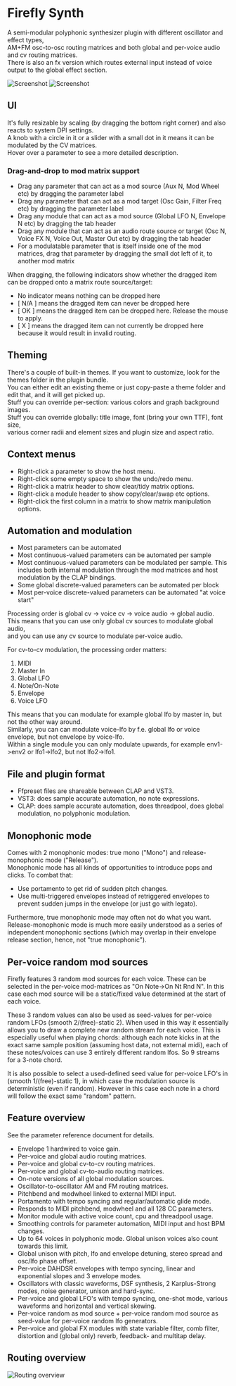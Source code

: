 # Firefly Synth
A semi-modular polyphonic synthesizer plugin with different oscillator and effect types,<br/>
AM+FM osc-to-osc routing matrices and both global and per-voice audio and cv routing matrices.<br/>
There is also an fx version which routes external input instead of voice output to the global effect section.

![Screenshot](static/screenshot_instrument_firefly_default.png)
![Screenshot](static/screenshot_fx_firefly_default.png)

## UI

It's fully resizable by scaling (by dragging the bottom right corner) and also reacts to system DPI settings.<br/>
A knob with a circle in it or a slider with a small dot in it means it can be modulated by the CV matrices.<br/>
Hover over a parameter to see a more detailed description.

### Drag-and-drop to mod matrix support

- Drag any parameter that can act as a mod source (Aux N, Mod Wheel etc) by dragging the parameter label
- Drag any parameter that can act as a mod target (Osc Gain, Filter Freq etc) by dragging the parameter label
- Drag any module that can act as a mod source (Global LFO N, Envelope N etc) by dragging the tab header
- Drag any module that can act as an audio route source or target (Osc N, Voice FX N, Voice Out, Master Out etc) by dragging the tab header
- For a modulatable parameter that is itself inside one of the mod matrices, drag that parameter by dragging the small dot left of it, to another mod matrix

When dragging, the following indicators show whether the dragged item can be dropped onto a matrix route source/target:

- No indicator means nothing can be dropped here
- [ N/A ] means the dragged item can never be dropped here
- [ OK ] means the dragged item can be dropped here. Release the mouse to apply.
- [ X ] means the dragged item can not currently be dropped here because it would result in invalid routing.

## Theming

There's a couple of built-in themes. If you want to customize, look for the themes folder in the plugin bundle.<br/>
You can either edit an existing theme or just copy-paste a theme folder and edit that, and it will get picked up.<br/>
Stuff you can override per-section: various colors and graph background images.<br/>
Stuff you can override globally: title image, font (bring your own TTF), font size,<br/>
various corner radii and element sizes and plugin size and aspect ratio.

## Context menus

- Right-click a parameter to show the host menu.
- Right-click some empty space to show the undo/redo menu.
- Right-click a matrix header to show clear/tidy matrix options.
- Right-click a module header to show copy/clear/swap etc options.
- Right-click the first column in a matrix to show matrix manipulation options.

## Automation and modulation

- Most parameters can be automated
- Most continuous-valued parameters can be automated per sample
- Most continuous-valued parameters can be modulated per sample. This includes both internal modulation through the mod matrices and host modulation by the CLAP bindings.
- Some global discrete-valued parameters can be automated per block
- Most per-voice discrete-valued parameters can be automated "at voice start"

Processing order is global cv -> voice cv -> voice audio -> global audio.<br/>
This means that you can use only global cv sources to modulate global audio,<br/>
and you can use any cv source to modulate per-voice audio.<br/>

For cv-to-cv modulation, the processing order matters:

1. MIDI
2. Master In
3. Global LFO
4. Note/On-Note
5. Envelope
6. Voice LFO

This means that you can modulate for example global lfo by master in, but not the other way around.<br/>
Similarly, you can can modulate voice-lfo by f.e. global lfo or voice envelope, but not envelope by voice-lfo.<br/>
Within a single module you can only modulate upwards, for example env1->env2 or lfo1->lfo2, but not lfo2->lfo1.

## File and plugin format
- Ffpreset files are shareable between CLAP and VST3.
- VST3: does sample accurate automation, no note expressions.
- CLAP: does sample accurate automation, does threadpool, does global modulation, no polyphonic modulation.

## Monophonic mode

Comes with 2 monophonic modes: true mono ("Mono") and release-monophonic mode ("Release").<br/>
Monophonic mode has all kinds of opportunities to introduce pops and clicks. To combat that:

- Use portamento to get rid of sudden pitch changes.
- Use multi-triggered envelopes instead of retriggered envelopes to prevent sudden jumps in the envelope (or just go with legato).

Furthermore, true monophonic mode may often not do what you want.
Release-monophonic mode is much more easily understood as a series of
independent monophonic sections (which may overlap in their envelope release section,
hence, not "true monophonic").

## Per-voice random mod sources

Firefly features 3 random mod sources for each voice.
These can be selected in the per-voice mod-matrices as "On Note->On Nt Rnd N".
In this case each mod source will be a static/fixed value determined at the start of each voice.

These 3 random values can also be used as seed-values for per-voice random LFOs (smooth 2/(free)-static 2).
When used in this way it essentially allows you to draw a complete new random stream for each voice.
This is especially useful when playing chords: although each note kicks in at the exact same sample
position (assuming host data, not external midi), each of these notes/voices can use 3 entirely
different random lfos. So 9 streams for a 3-note chord.

It is also possible to select a used-defined seed value for per-voice LFO's
in (smooth 1/(free)-static 1), in which case the modulation source is deterministic
(even if random). However in this case each note in a chord will follow the exact same "random"  pattern.

## Feature overview

See the parameter reference document for details.

- Envelope 1 hardwired to voice gain.
- Per-voice and global audio routing matrices.
- Per-voice and global cv-to-cv routing matrices.
- Per-voice and global cv-to-audio routing matrices.
- On-note versions of all global modulation sources.
- Oscillator-to-oscillator AM and FM routing matrices.
- Pitchbend and modwheel linked to external MIDI input.
- Portamento with tempo syncing and regular/automatic glide mode.
- Responds to MIDI pitchbend, modwheel and all 128 CC parameters.
- Monitor module with active voice count, cpu and threadpool usage.
- Smoothing controls for parameter automation, MIDI input and host BPM changes.
- Up to 64 voices in polyphonic mode. Global unison voices also count towards this limit.
- Global unison with pitch, lfo and envelope detuning, stereo spread and osc/lfo phase offset.
- Per-voice DAHDSR envelopes with tempo syncing, linear and exponential slopes and 3 envelope modes.
- Oscillators with classic waveforms, DSF synthesis, 2 Karplus-Strong modes, noise generator, unison and hard-sync.
- Per-voice and global LFO's with tempo syncing, one-shot mode, various waveforms and horizontal and vertical skewing.
- Per-voice random as mod source + per-voice random mod source as seed-value for per-voice random lfo generators.
- Per-voice and global FX modules with state variable filter, comb filter, distortion and (global only) reverb, feedback- and multitap delay.

## Routing overview
![Routing overview](static/routing.png)
